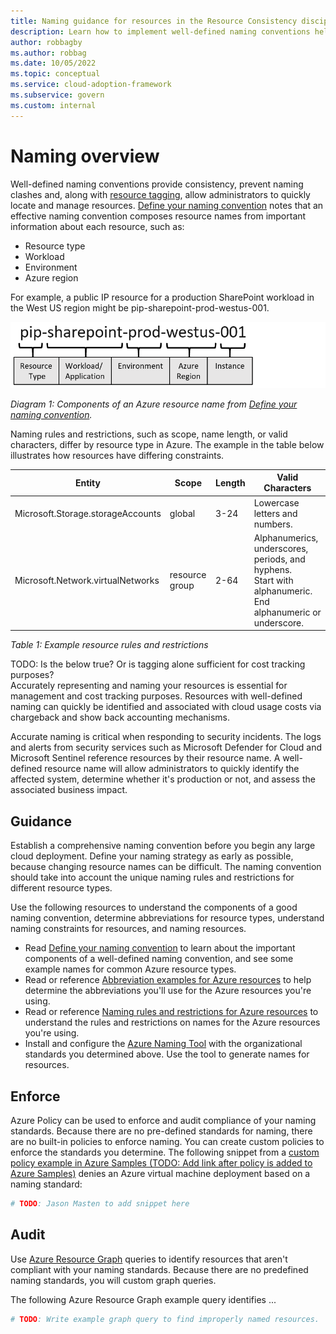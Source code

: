```yaml
---
title: Naming guidance for resources in the Resource Consistency discipline
description: Learn how to implement well-defined naming conventions help to quickly locate and manage resources.
author: robbagby
ms.author: robbag
ms.date: 10/05/2022
ms.topic: conceptual
ms.service: cloud-adoption-framework
ms.subservice: govern
ms.custom: internal
---
```


# Naming overview

Well-defined naming conventions  provide consistency, prevent naming clashes and, along with [resource tagging](tagging.md), allow administrators to quickly locate and manage resources. [Define your naming convention](/azure/cloud-adoption-framework/ready/azure-best-practices/resource-naming) notes that an effective naming convention composes resource names from important information about each resource, such as:

- Resource type
- Workload
- Environment
- Azure region

For example, a public IP resource for a production SharePoint workload in the West US region might be pip-sharepoint-prod-westus-001.

![Diagram that shows the components of an Azure resource name.](../../_images/ready/resource-naming.png)

*Diagram 1: Components of an Azure resource name from [Define your naming convention](/azure/cloud-adoption-framework/ready/azure-best-practices/resource-naming).*

Naming rules and restrictions, such as scope, name length, or valid characters, differ by resource type in Azure. The example in the table below illustrates how resources have differing constraints. 

| Entity | Scope | Length | Valid Characters |
| --- | --- | --- | --- |
| Microsoft.Storage.storageAccounts | global | 3-24 | Lowercase letters and numbers. |
| Microsoft.Network.virtualNetworks | resource group | 2-64 | Alphanumerics, underscores, periods, and hyphens. <br />Start with alphanumeric. End alphanumeric or underscore. |

*Table 1: Example resource rules and restrictions*

TODO: Is the below true? Or is tagging alone sufficient for cost tracking purposes?<br/>
Accurately representing and naming your resources is essential for management and cost tracking purposes. Resources with well-defined naming can quickly be identified and associated with cloud usage costs via chargeback and show back accounting mechanisms.

Accurate naming is critical when responding to security incidents. The logs and alerts from security services such as Microsoft Defender for Cloud and Microsoft Sentinel reference resources by their resource name. A well-defined resource name will allow administrators to quickly identify the affected system, determine whether it's production or not, and assess the associated business impact.

## Guidance

Establish a comprehensive naming convention before you begin any large cloud deployment. Define your naming strategy as early as possible, because changing resource names can be difficult. The naming convention should take into account the unique naming rules and restrictions for different resource types.

Use the following resources to understand the components of a good naming convention, determine abbreviations for resource types, understand naming constraints for resources, and naming resources.

- Read [Define your naming convention](/azure/cloud-adoption-framework/ready/azure-best-practices/resource-naming) to learn about the important components of a well-defined naming convention, and see some example names for common Azure resource types.
- Read or reference [Abbreviation examples for Azure resources](/azure/cloud-adoption-framework/ready/azure-best-practices/resource-abbreviations) to help determine the abbreviations you'll use for the Azure resources you're using.
- Read or reference [Naming rules and restrictions for Azure resources](/azure/azure-resource-manager/management/resource-name-rules) to understand the rules and restrictions on names for the Azure resources you're using.
- Install and configure the [Azure Naming Tool](https://github.com/microsoft/CloudAdoptionFramework/tree/master/ready/AzNamingTool) with the organizational standards you determined above. Use the tool to generate names for resources.

## Enforce

Azure Policy can be used to enforce and audit compliance of your naming standards. Because there are no pre-defined standards for naming, there are no built-in policies to enforce naming. You can create custom policies to enforce the standards you determine. The following snippet from a [custom policy example in Azure Samples (TODO: Add link after policy is added to Azure Samples)]() denies an Azure virtual machine deployment based on a naming standard:

``` bash
# TODO: Jason Masten to add snippet here
```

## Audit

Use [Azure Resource Graph](/azure/governance/resource-graph/overview) queries to identify resources that aren't compliant with your naming standards. Because there are no predefined naming standards, you will custom graph queries. 

The following Azure Resource Graph example query identifies ...

```bash
# TODO: Write example graph query to find improperly named resources.
```
